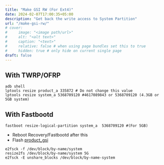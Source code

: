 ```yaml
---
title: "Make GSI RW (For Ext4)"
date: 2024-02-07T17:00:35+05:00
description: "Get back the write access to System Partition"
url: "/make-gsi-rw/"
# cover:
#     image: "<image path/url>"
#     alt: "<alt text>"
#     caption: "<text>"
#     relative: false # when using page bundles set this to true
#     hidden: true # only hide on current single page
draft: false
---
```

## With TWRP/OFRP
```
adb shell
lptools resize product_a 335872 # Do not change this value
lptools resize system_a 5368709120 #4617089843 or 5368709120 (4.3GB or 5GB system)
```
## With Fastbootd
```
fastboot resize-logical-partition system_a  5368709120 #(For 5GB)
```
- Reboot Recovery/Fastbootd after this
- Flash [product_gsi](https://xdaforums.com/attachments/product_gsi-img.5371179/)
```
e2fsck -f /dev/block/by-name/system
resize2fs /dev/block/by-name/system 5G 
e2fsck -E unshare_blocks /dev/block/by-name-system
```
